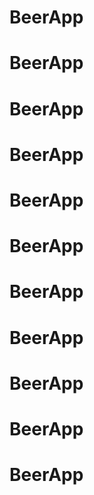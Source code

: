 # BeerApp
# BeerApp
# BeerApp
# BeerApp
# BeerApp
# BeerApp
# BeerApp
# BeerApp
# BeerApp
# BeerApp
# BeerApp
